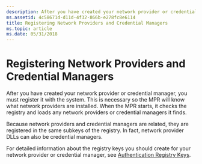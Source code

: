 ```yaml
---
description: After you have created your network provider or credential manager, you must register it with the system.
ms.assetid: 4c58671d-d11d-4f32-866b-e278fc8e6114
title: Registering Network Providers and Credential Managers
ms.topic: article
ms.date: 05/31/2018
---
```


# Registering Network Providers and Credential Managers

After you have created your network provider or credential manager, you must register it with the system. This is necessary so the MPR will know what network providers are installed. When the MPR starts, it checks the registry and loads any network providers or credential managers it finds.

Because network providers and credential managers are related, they are registered in the same subkeys of the registry. In fact, network provider DLLs can also be credential managers.

For detailed information about the registry keys you should create for your network provider or credential manager, see [Authentication Registry Keys](authentication-registry-keys.md).

 

 



